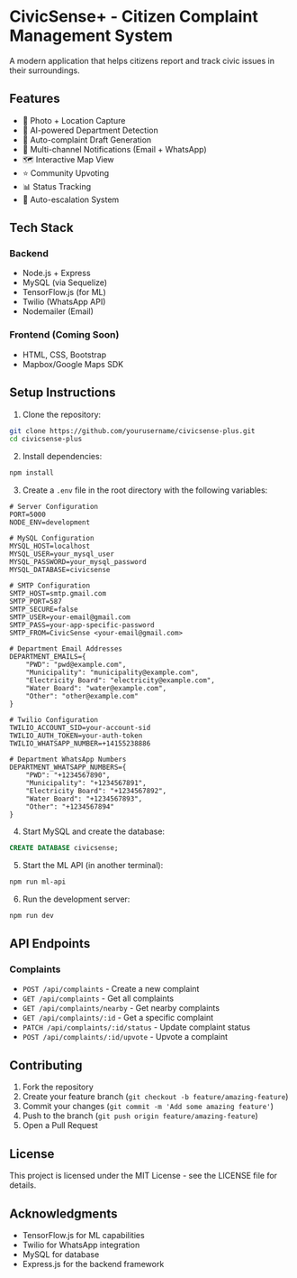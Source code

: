# CivicSense+ - Citizen Complaint Management System

A modern application that helps citizens report and track civic issues in their surroundings.

## Features

- 📸 Photo + Location Capture
- 🤖 AI-powered Department Detection
- 📝 Auto-complaint Draft Generation
- 📱 Multi-channel Notifications (Email + WhatsApp)
- 🗺️ Interactive Map View
- ⭐ Community Upvoting
- 📊 Status Tracking
- 🔄 Auto-escalation System

## Tech Stack

### Backend
- Node.js + Express
- MySQL (via Sequelize)
- TensorFlow.js (for ML)
- Twilio (WhatsApp API)
- Nodemailer (Email)

### Frontend (Coming Soon)
- HTML, CSS, Bootstrap
- Mapbox/Google Maps SDK

## Setup Instructions

1. Clone the repository:
```bash
git clone https://github.com/yourusername/civicsense-plus.git
cd civicsense-plus
```

2. Install dependencies:
```bash
npm install
```

3. Create a `.env` file in the root directory with the following variables:
```
# Server Configuration
PORT=5000
NODE_ENV=development

# MySQL Configuration
MYSQL_HOST=localhost
MYSQL_USER=your_mysql_user
MYSQL_PASSWORD=your_mysql_password
MYSQL_DATABASE=civicsense

# SMTP Configuration
SMTP_HOST=smtp.gmail.com
SMTP_PORT=587
SMTP_SECURE=false
SMTP_USER=your-email@gmail.com
SMTP_PASS=your-app-specific-password
SMTP_FROM=CivicSense <your-email@gmail.com>

# Department Email Addresses
DEPARTMENT_EMAILS={
    "PWD": "pwd@example.com",
    "Municipality": "municipality@example.com",
    "Electricity Board": "electricity@example.com",
    "Water Board": "water@example.com",
    "Other": "other@example.com"
}

# Twilio Configuration
TWILIO_ACCOUNT_SID=your-account-sid
TWILIO_AUTH_TOKEN=your-auth-token
TWILIO_WHATSAPP_NUMBER=+14155238886

# Department WhatsApp Numbers
DEPARTMENT_WHATSAPP_NUMBERS={
    "PWD": "+1234567890",
    "Municipality": "+1234567891",
    "Electricity Board": "+1234567892",
    "Water Board": "+1234567893",
    "Other": "+1234567894"
}
```

4. Start MySQL and create the database:
```sql
CREATE DATABASE civicsense;
```

5. Start the ML API (in another terminal):
```bash
npm run ml-api
```

6. Run the development server:
```bash
npm run dev
```

## API Endpoints

### Complaints
- `POST /api/complaints` - Create a new complaint
- `GET /api/complaints` - Get all complaints
- `GET /api/complaints/nearby` - Get nearby complaints
- `GET /api/complaints/:id` - Get a specific complaint
- `PATCH /api/complaints/:id/status` - Update complaint status
- `POST /api/complaints/:id/upvote` - Upvote a complaint

## Contributing

1. Fork the repository
2. Create your feature branch (`git checkout -b feature/amazing-feature`)
3. Commit your changes (`git commit -m 'Add some amazing feature'`)
4. Push to the branch (`git push origin feature/amazing-feature`)
5. Open a Pull Request

## License

This project is licensed under the MIT License - see the LICENSE file for details.

## Acknowledgments

- TensorFlow.js for ML capabilities
- Twilio for WhatsApp integration
- MySQL for database
- Express.js for the backend framework 